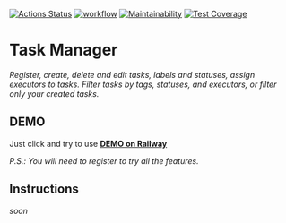 [![Actions Status](https://github.com/DzmitrySha/python-project-52/workflows/hexlet-check/badge.svg)](https://github.com/DzmitrySha/python-project-52/actions)
[![workflow](https://github.com/DzmitrySha/python-project-52/actions/workflows/django_ci.yml/badge.svg)](https://github.com/DzmitrySha/python-project-52/actions/workflows/django_ci.yml)
[![Maintainability](https://api.codeclimate.com/v1/badges/26d9c4b106cb33a348a0/maintainability)](https://codeclimate.com/github/DzmitrySha/python-project-52/maintainability)
[![Test Coverage](https://api.codeclimate.com/v1/badges/26d9c4b106cb33a348a0/test_coverage)](https://codeclimate.com/github/DzmitrySha/python-project-52/test_coverage)

# Task Manager

_Register, create, delete and edit tasks, labels and statuses, assign executors to tasks. Filter tasks by tags, statuses, and executors, or filter only your created tasks._

##  DEMO

Just click and try to use **[DEMO on Railway](https://python-project-52-production-af44.up.railway.app/)**

_P.S.: You will need to register to try all the features._

## Instructions

_soon_

